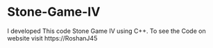 # Stone-Game-IV
I developed This code Stone Game IV using C++. To see the Code on website visit https://RoshanJ45
